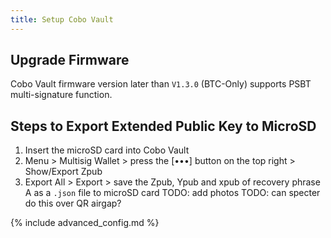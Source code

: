 ```yaml
---
title: Setup Cobo Vault
---
```


## Upgrade Firmware
Cobo Vault firmware version later than `V1.3.0` (BTC-Only) supports PSBT multi-signature function.

## Steps to Export Extended Public Key to MicroSD
1. Insert the microSD card into Cobo Vault
2. Menu > Multisig Wallet > press the [•••] button on the top right > Show/Export Zpub
3. Export All > Export > save the Zpub, Ypub and xpub of recovery phrase A as a `.json` file to microSD card
TODO: add photos
TODO: can specter do this over QR airgap?


{% include advanced_config.md %}
